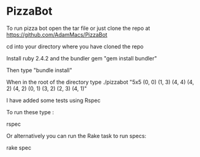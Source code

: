 # PizzaBot
To run pizza bot open the tar file or just clone the repo at https://github.com/AdamMacs/PizzaBot

cd into your directory where you have cloned the repo

Install ruby 2.4.2 and the bundler gem "gem install bundler"

Then type "bundle install"

When in the root of the directory type ./pizzabot "5x5 (0, 0) (1, 3) (4, 4) (4, 2) (4, 2) (0, 1) (3, 2) (2, 3) (4, 1)"

I have added some tests using Rspec 

To run these type :

rspec

Or alternatively you can run the Rake task to run specs:


rake spec